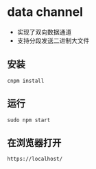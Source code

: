 # data channel
* 实现了双向数据通道
* 支持分段发送二进制大文件

## 安装
```
cnpm install
```

## 运行

```
sudo npm start
```

## 在浏览器打开
```
https://localhost/
```
